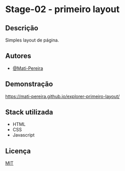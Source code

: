 # Stage-02 - primeiro layout

## Descrição

Simples layout de página.

## Autores

- [@Mati-Pereira](https://www.github.com/Mati-Pereira)


## Demonstração

https://mati-pereira.github.io/explorer-primeiro-layout/

## Stack utilizada

- HTML
- CSS
- Javascript


## Licença

[MIT](https://choosealicense.com/licenses/mit/)
